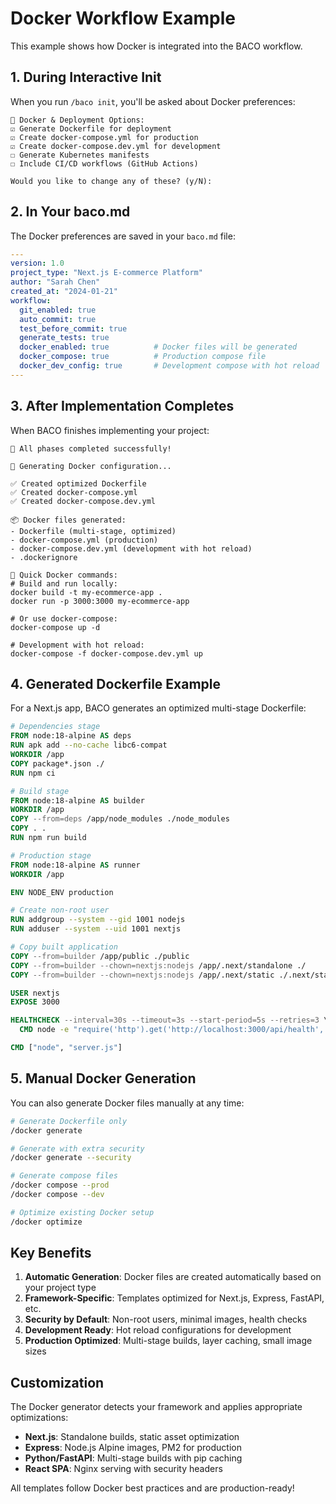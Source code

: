 # Docker Workflow Example

This example shows how Docker is integrated into the BACO workflow.

## 1. During Interactive Init

When you run `/baco init`, you'll be asked about Docker preferences:

```
🐳 Docker & Deployment Options:
☑ Generate Dockerfile for deployment
☑ Create docker-compose.yml for production
☑ Create docker-compose.dev.yml for development
☐ Generate Kubernetes manifests
☐ Include CI/CD workflows (GitHub Actions)

Would you like to change any of these? (y/N):
```

## 2. In Your baco.md

The Docker preferences are saved in your `baco.md` file:

```yaml
---
version: 1.0
project_type: "Next.js E-commerce Platform"
author: "Sarah Chen"
created_at: "2024-01-21"
workflow:
  git_enabled: true
  auto_commit: true
  test_before_commit: true
  generate_tests: true
  docker_enabled: true          # Docker files will be generated
  docker_compose: true          # Production compose file
  docker_dev_config: true       # Development compose with hot reload
---
```

## 3. After Implementation Completes

When BACO finishes implementing your project:

```
🎉 All phases completed successfully!

🐳 Generating Docker configuration...

✅ Created optimized Dockerfile
✅ Created docker-compose.yml
✅ Created docker-compose.dev.yml

📦 Docker files generated:
- Dockerfile (multi-stage, optimized)
- docker-compose.yml (production)
- docker-compose.dev.yml (development with hot reload)
- .dockerignore

🚀 Quick Docker commands:
# Build and run locally:
docker build -t my-ecommerce-app .
docker run -p 3000:3000 my-ecommerce-app

# Or use docker-compose:
docker-compose up -d

# Development with hot reload:
docker-compose -f docker-compose.dev.yml up
```

## 4. Generated Dockerfile Example

For a Next.js app, BACO generates an optimized multi-stage Dockerfile:

```dockerfile
# Dependencies stage
FROM node:18-alpine AS deps
RUN apk add --no-cache libc6-compat
WORKDIR /app
COPY package*.json ./
RUN npm ci

# Build stage
FROM node:18-alpine AS builder
WORKDIR /app
COPY --from=deps /app/node_modules ./node_modules
COPY . .
RUN npm run build

# Production stage
FROM node:18-alpine AS runner
WORKDIR /app

ENV NODE_ENV production

# Create non-root user
RUN addgroup --system --gid 1001 nodejs
RUN adduser --system --uid 1001 nextjs

# Copy built application
COPY --from=builder /app/public ./public
COPY --from=builder --chown=nextjs:nodejs /app/.next/standalone ./
COPY --from=builder --chown=nextjs:nodejs /app/.next/static ./.next/static

USER nextjs
EXPOSE 3000

HEALTHCHECK --interval=30s --timeout=3s --start-period=5s --retries=3 \
  CMD node -e "require('http').get('http://localhost:3000/api/health', (res) => { process.exit(res.statusCode === 200 ? 0 : 1); })"

CMD ["node", "server.js"]
```

## 5. Manual Docker Generation

You can also generate Docker files manually at any time:

```bash
# Generate Dockerfile only
/docker generate

# Generate with extra security
/docker generate --security

# Generate compose files
/docker compose --prod
/docker compose --dev

# Optimize existing Docker setup
/docker optimize
```

## Key Benefits

1. **Automatic Generation**: Docker files are created automatically based on your project type
2. **Framework-Specific**: Templates optimized for Next.js, Express, FastAPI, etc.
3. **Security by Default**: Non-root users, minimal images, health checks
4. **Development Ready**: Hot reload configurations for development
5. **Production Optimized**: Multi-stage builds, layer caching, small image sizes

## Customization

The Docker generator detects your framework and applies appropriate optimizations:

- **Next.js**: Standalone builds, static asset optimization
- **Express**: Node.js Alpine images, PM2 for production
- **Python/FastAPI**: Multi-stage builds with pip caching
- **React SPA**: Nginx serving with security headers

All templates follow Docker best practices and are production-ready!